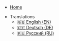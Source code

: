 <script src="language-en.js"></script>


* [Home](/)
- Translations
    - <a href="/watomatic/index.html" onclick="set_cookie()">:uk: English (EN)</a>
    - <a href="/watomatic/de/index.html" onclick="set_cookie()">:de: Deutsch (DE)</a>
    - <a href="/watomatic/ru/index.html" onclick="set_cookie()">:ru: Русский (RU)</a>